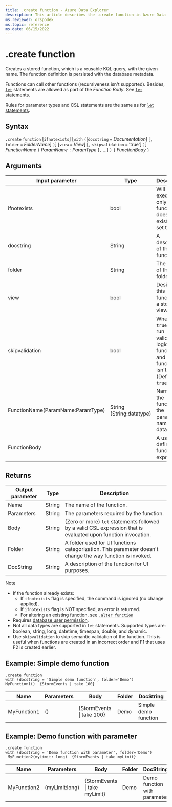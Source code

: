 ```yaml
---
title: .create function - Azure Data Explorer
description: This article describes the .create function in Azure Data Explorer.
ms.reviewer: orspodek
ms.topic: reference
ms.date: 06/15/2022
---
```

# .create function

Creates a stored function, which is a reusable KQL query,  with the given name. The function definition is persisted with the database metadata.

Functions can call other functions (recursiveness isn't supported). Besides, [`let`](../query/letstatement.md) statements are allowed as part of the *Function Body*. See [`let` statements](../query/letstatement.md).

Rules for parameter types and CSL statements are the same as for [`let` statements](../query/letstatement.md).

## Syntax

`.create` `function` [`ifnotexists`] [`with` `(`[`docstring` `=` *Documentation*] [`,` `folder` `=` *FolderName*] `)`] [`view` `=` *View*] [`,` `skipvalidation` `=` 'true'] `)`]
*FunctionName* `(` *ParamName* `:` *ParamType* [`,` ...] `)` `{` *FunctionBody* `}`

## Arguments

|Input parameter |Type |Description |
|---|---|---|
|ifnotexists| bool | Will be executed only if the function doesn't exist (when set to `true`).
|docstring|String|A description of the function.
|folder|String|The name of the folder tag.
|view|bool|Designates this function as a stored view.
|skipvalidation|bool|When set to `true`, it will run validation logic on the function and fail if function isn't valid. (Default: `true`)
|FunctionName(ParamName:ParamType)|String (String:datatype)|Name of the function, the parameter name and datatype.
|FunctionBody|   | A user defined function expression.

## Returns

|Output parameter |Type |Description
|---|---|---|
|Name |String |The name of the function.
|Parameters  |String |The parameters required by the function.
|Body  |String |(Zero or more) `let` statements followed by a valid CSL expression that is evaluated upon function invocation.
|Folder|String|A folder used for UI functions categorization. This parameter doesn't change the way function is invoked.
|DocString|String|A description of the function for UI purposes.

> [!NOTE]
>
> * If the function already exists:
>    * If `ifnotexists` flag is specified, the command is ignored (no change applied).
>    * If `ifnotexists` flag is NOT specified, an error is returned.
>    * For altering an existing function, see [`.alter function`](alter-function.md)
> * Requires [database user permission](./access-control/role-based-access-control.md).
> * Not all data types are supported in `let` statements. Supported types are: boolean, string, long, datetime, timespan, double, and dynamic.
> * Use `skipvalidation` to skip semantic validation of the function. This is useful when functions are created in an incorrect order and F1 that uses F2 is created earlier.

## Example: Simple demo function

```kusto
.create function 
with (docstring = 'Simple demo function', folder='Demo')
MyFunction1()  {StormEvents | take 100}
```

|Name|Parameters|Body|Folder|DocString|
|---|---|---|---|---|
|MyFunction1|()|{StormEvents &#124; take 100}|Demo|Simple demo function|

## Example: Demo function with parameter

```kusto
.create function
with (docstring = 'Demo function with parameter', folder='Demo')
 MyFunction2(myLimit: long)  {StormEvents | take myLimit}
```

|Name|Parameters|Body|Folder|DocString|
|---|---|---|---|---|
|MyFunction2|(myLimit:long)|{StormEvents &#124; take myLimit}|Demo|Demo function with parameter|
